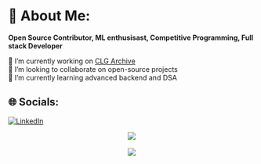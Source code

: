 # 💫 About Me:
**Open Source Contributor, ML enthusisast, Competitive Programming, Full stack Developer**

🔭 I’m currently working on [CLG Archive](https://clg-archive.vercel.app/)  
👯 I’m looking to collaborate on open-source projects  
🌱 I’m currently learning advanced backend and DSA  
 

## 🌐 Socials:
[![LinkedIn](https://img.shields.io/badge/LinkedIn-%230077B5.svg?logo=linkedin&logoColor=white)](https://www.linkedin.com/in/ishaan-gupta-972a23251/) 

<div align="center"><img src="https://github-readme-stats.vercel.app/api?username=ishaanxgupta&show_icons=true&count_private=true&hide_border=true" align="center" /></div>  
<br>

<div align="center">
<img src="https://komarev.com/ghpvc/?username=ishaanxgupta&&style=flat-square" align="center" />
</div>  
